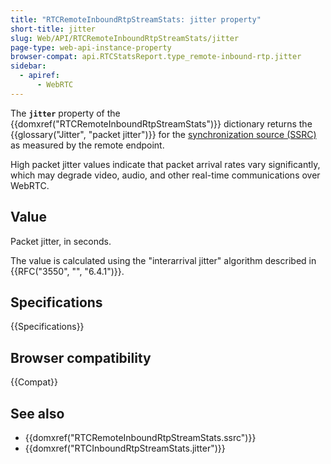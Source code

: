 ```yaml
---
title: "RTCRemoteInboundRtpStreamStats: jitter property"
short-title: jitter
slug: Web/API/RTCRemoteInboundRtpStreamStats/jitter
page-type: web-api-instance-property
browser-compat: api.RTCStatsReport.type_remote-inbound-rtp.jitter
sidebar:
  - apiref:
      - WebRTC
---
```


The **`jitter`** property of the {{domxref("RTCRemoteInboundRtpStreamStats")}} dictionary returns the {{glossary("Jitter", "packet jitter")}} for the [synchronization source (SSRC)](/en-US/docs/Web/API/RTCRemoteInboundRtpStreamStats/ssrc) as measured by the remote endpoint.

High packet jitter values indicate that packet arrival rates vary significantly, which may degrade video, audio, and other real-time communications over WebRTC.

## Value

Packet jitter, in seconds.

The value is calculated using the "interarrival jitter" algorithm described in {{RFC("3550", "", "6.4.1")}}.

## Specifications

{{Specifications}}

## Browser compatibility

{{Compat}}

## See also

- {{domxref("RTCRemoteInboundRtpStreamStats.ssrc")}}
- {{domxref("RTCInboundRtpStreamStats.jitter")}}
